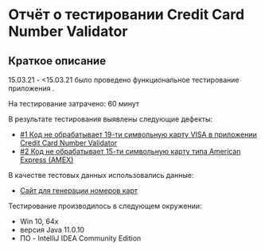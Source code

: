 # Отчёт о тестировании Credit Card Number Validator

## Краткое описание

15.03.21 - <15.03.21 было проведено функциональное тестирование приложения <Credit Card Number Validato>.

На тестирование затрачено: 60 минут

В результате тестирования выявлены следующие дефекты:
* [#1 Код не обрабатывает 19-ти символьную карту VISA в приложении Credit Card Number Validator](https://github.com/ZmbOrk/Homework-1.1---Java/issues/1)
* [#2 Код не обрабатывает 15-ти символьную карту типа American Express (AMEX)](https://github.com/ZmbOrk/Homework-1.1---Java/issues/2)

В качестве тестовых данных использовались данные:
* [Сайт для генерации номеров карт](https://www.freeformatter.com/credit-card-number-generator-validator.html)

Тестирование производилось в следующем окружении:
* Win 10, 64x
* версия Java 11.0.10
* ПО - IntelliJ IDEA Community Edition
